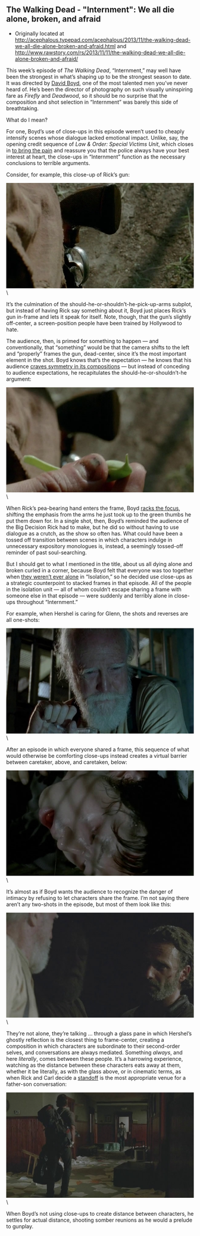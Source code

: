 ## The Walking Dead - "Internment": We all die alone, broken, and afraid

 * Originally located at http://acephalous.typepad.com/acephalous/2013/11/the-walking-dead-we-all-die-alone-broken-and-afraid.html and http://www.rawstory.com/rs/2013/11/11/the-walking-dead-we-all-die-alone-broken-and-afraid/

This week’s episode of *The Walking Dead*, “Internment,” may well have been the strongest in what’s shaping up to be the strongest season to date. It was directed by [David Boyd](http://www.rawstory.com/rs/2013/11/11/the-walking-dead-we-all-die-alone-broken-and-afraid/www.imdb.com/name/nm0101741/), one of the most talented men you’ve never heard of. He’s been the director of photography on such visually uninspiring fare as *Firefly* and *Deadwood*, so it should be no surprise that the composition and shot selection in “Internment” was barely this side of breathtaking.

What do I mean?

For one, Boyd’s use of close-ups in this episode weren’t used to cheaply intensify scenes whose dialogue lacked emotional impact. Unlike, say, the opening credit sequence of *Law & Order: Special Victims Unit*, which closes in [to bring the pain](http://www.lawyersgunsmoneyblog.com/2013/07/what-will-become-of-the-children-why-theyll-be-raped-and-murdered-of-course) and reassure you that the police always have your best interest at heart, the close-ups in “Internment” function as the necessary  conclusions to terrible arguments.

Consider, for example, this close-up of Rick’s gun:

![01](../../images/tv/the-walking-dead/internment/wdin01.jpg)\ 

It’s the culmination of the should-he-or-shouldn’t-he-pick-up-arms subplot, but instead of having Rick say something about it, Boyd just places Rick’s gun in-frame and lets it speak for itself. Note, though, that the gun’s slightly off-center, a screen-position people have been trained by Hollywood to hate.

The audience, then, is primed for something to happen — and conventionally, that “something” would be that the camera shifts to the left and “properly” frames the gun, dead-center, since it’s the most important element in the shot. Boyd knows that’s the expectation — he knows that his audience [craves symmetry in its compositions](http://acephalous.typepad.com/acephalous/2012/03/mad-men-a-little-kiss.html) — but instead of conceding to audience expectations, he recapitulates the should-he-or-shouldn’t-he argument:

![02](../../images/tv/the-walking-dead/internment/wdin02.jpg)\ 

When Rick’s pea-bearing hand enters the frame, Boyd [racks the focus](http://classes.yale.edu/film-analysis/htmfiles/cinematography.htm#53908),  shifting the emphasis from the arms he just took up to the green thumbs he put them down for. In a single shot, then, Boyd’s reminded the audience of the Big Decision Rick had to make, but he did so without having to use dialogue as a crutch, as the show so often has. What could have been a tossed off transition between scenes in which characters indulge in unnecessary expository monologues is, instead, a seemingly tossed-off reminder of past soul-searching.

But I should get to what I mentioned in the title, about us all dying alone and broken curled in a corner, because Boyd felt that everyone was too together when [they weren’t ever alone](http://www.rawstory.com/rs/2013/10/28/the-walking-dead-youre-never-alone-especially-in-isolation/) in “Isolation,” so he decided use close-ups as a strategic counterpoint to stacked frames in that episode. All of the people in the isolation unit — all of whom couldn’t escape sharing a frame with someone else in that episode — were suddenly and terribly alone in close-ups throughout “Internment.”

For example, when Hershel is caring for Glenn, the shots and reverses are all one-shots:

![03](../../images/tv/the-walking-dead/internment/wdin03.jpg)\ 

After an episode in which everyone shared a frame, this sequence of what would otherwise be comforting close-ups instead creates a virtual barrier between caretaker, above, and caretaken, below:

![04](../../images/tv/the-walking-dead/internment/wdin04.jpg)\ 

It’s almost as if Boyd wants the audience to recognize the danger of intimacy by refusing to let characters share the frame. I’m not saying there aren’t any two-shots in the episode, but most of them look like this:

![05](../../images/tv/the-walking-dead/internment/wdin05.jpg)\ 

They’re not alone, they’re talking … through a glass pane in which Hershel’s ghostly reflection is the closest thing to frame-center, creating a composition in which characters are subordinate to their second-order selves, and conversations are always mediated. Something *always*, and here *literally*, comes between these people. It’s a harrowing experience, watching as the distance between these characters eats away at them, whether it be literally, as with the glass above, or in cinematic terms, as when Rick and Carl decide a [standoff](http://en.wikipedia.org/wiki/Mexican_standoff) is the most appropriate venue for a father-son conversation:

![06](../../images/tv/the-walking-dead/internment/wdin06.jpg)\ 

When Boyd’s not using close-ups to create distance between characters, he settles for actual distance, shooting somber reunions as he would a prelude to gunplay.
